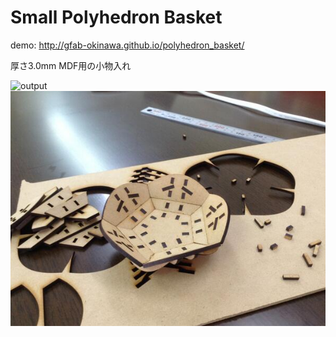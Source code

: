 Small Polyhedron Basket
========

demo: http://gfab-okinawa.github.io/polyhedron_basket/

厚さ3.0mm MDF用の小物入れ

![output](http://gfab-okinawa.github.io/polyhedron_basket/sample.svg)
![sample](sample.jpg)
